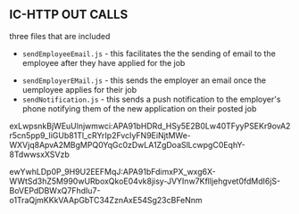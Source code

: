 ## IC-HTTP OUT CALLS

three files that are included

- `sendEmployeeEmail.js` - this facilitates the the sending of email to the employee after they have applied for the job

* `sendEmployerEMail.js` - this sends the employer an email once the uemployee applies for their job
* `sendNotification.js` - this sends a push notification to the employer's phone notifying them of the new application on their posted job

exLwpsnkBjWEuUlnjwmwci:APA91bHDRd_HSy5E2B0Lw40TFyyPSEKr9ovA2r5cn5pp9_IiGUb81Tl_cRYrIp2FvcIyFN9EiNjtMWe-WXVjq8ApvA2MBgMPQ0YqGc0zDwLA1ZgDoaSlLcwpgC0EqhY-8TdwwsxXSVzb

ewYwhLDp0P_9H9U2EEFMqJ:APA91bFdimxPX_wxg6X-WWtSd3hZ5M990wURboxQkoE04vk8jisy-JVYInw7Kflljehgvet0fdMdI6jS-BoVEPdDBWxQ7FhdIu7-o1TraQjmKKkVAApGbTC34ZznAxE54Sg23cBFeNnm
